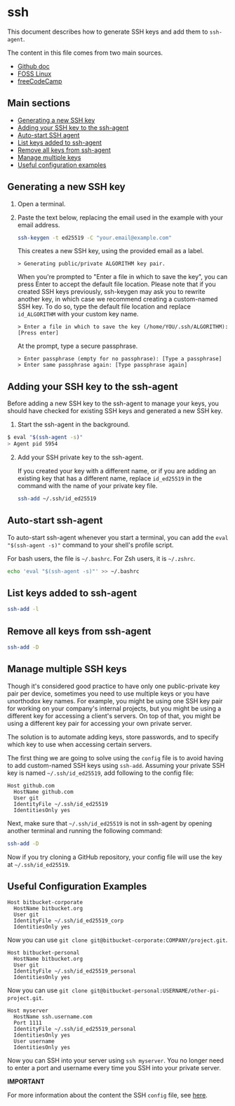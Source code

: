# ssh

This document describes how to generate SSH keys and add them to `ssh-agent`.

The content in this file comes from two main sources.
- [Github doc](https://docs.github.com/en/authentication/connecting-to-github-with-ssh)
- [FOSS Linux](https://www.fosslinux.com/122405/how-to-install-and-use-ssh-agent-on-ubuntu.htm)
- [freeCodeCamp](https://www.freecodecamp.org/news/the-ultimate-guide-to-ssh-setting-up-ssh-keys/)

## Main sections

- [Generating a new SSH key](#generating-a-new-ssh-key)
- [Adding your SSH key to the ssh-agent](#adding-your-ssh-key-to-the-ssh-agent)
- [Auto-start SSH agent](#auto-start-ssh-agent)
- [List keys added to ssh-agent](#list-keys-added-to-ssh-agent)
- [Remove all keys from ssh-agent](#remove-all-keys-from-ssh-agent)
- [Manage multiple keys](#manage-multiple-ssh-keys)
- [Useful configuration examples](#useful-configuration-examples)

## Generating a new SSH key

1. Open a terminal.

2. Paste the text below, replacing the email used in the example with your email address.

    ```sh
    ssh-keygen -t ed25519 -C "your.email@example.com"
    ```

    This creates a new SSH key, using the provided email as a label.

    ```
    > Generating public/private ALGORITHM key pair.
    ```

    When you're prompted to "Enter a file in which to save the key", you can press Enter to accept the default file location.
    Please note that if you created SSH keys previously, ssh-keygen may ask you to rewrite another key, in which case we
    recommend creating a custom-named SSH key. To do so, type the default file location and replace `id_ALGORITHM` with your
    custom key name.

    ```
    > Enter a file in which to save the key (/home/YOU/.ssh/ALGORITHM):[Press enter]
    ```

    At the prompt, type a secure passphrase.

    ```
    > Enter passphrase (empty for no passphrase): [Type a passphrase]
    > Enter same passphrase again: [Type passphrase again]
    ```

## Adding your SSH key to the ssh-agent

Before adding a new SSH key to the ssh-agent to manage your keys, you should have checked for existing SSH keys and generated
a new SSH key. 

1. Start the ssh-agent in the background.

  ```sh
  $ eval "$(ssh-agent -s)"
  > Agent pid 5954
  ```

2. Add your SSH private key to the ssh-agent.

    If you created your key with a different name, or if you are adding an existing key that has a different name, replace `id_ed25519` in the command with the name of your private key file.

    ```sh
    ssh-add ~/.ssh/id_ed25519
    ```

## Auto-start ssh-agent

To auto-start ssh-agent whenever you start a terminal, you can add the `eval "$(ssh-agent -s)"` command to your shell's
profile script.

For bash users, the file is `~/.bashrc`. For Zsh users, it is `~/.zshrc`.

```sh
echo 'eval "$(ssh-agent -s)"' >> ~/.bashrc
```

## List keys added to ssh-agent

```sh
ssh-add -l
```

## Remove all keys from ssh-agent

```sh
ssh-add -D
```

## Manage multiple SSH keys

Though it's considered good practice to have only one public-private key pair per device, sometimes you need to use
multiple keys or you have unorthodox key names. For example, you might be using one SSH key pair for working on your
company's internal projects, but you might be using a different key for accessing a client's servers. On top of that,
you might be using a different key pair for accessing your own private server.

The solution is to automate adding keys, store passwords, and to specify which key to use when accessing certain servers.

The first thing we are going to solve using the `config` file is to avoid having to add custom-named SSH keys using `ssh-add`. Assuming your private SSH key is named `~/.ssh/id_ed25519`, add following to the config file:

```
Host github.com
  HostName github.com
  User git
  IdentityFile ~/.ssh/id_ed25519
  IdentitiesOnly yes
```

Next, make sure that `~/.ssh/id_ed25519` is not in ssh-agent by opening another terminal and running the following command:

```sh
ssh-add -D
```

Now if you try cloning a GitHub repository, your config file will use the key at `~/.ssh/id_ed25519`.

## Useful Configuration Examples

```
Host bitbucket-corporate
  HostName bitbucket.org
  User git
  IdentityFile ~/.ssh/id_ed25519_corp
  IdentitiesOnly yes
```

Now you can use `git clone git@bitbucket-corporate:COMPANY/project.git`.

```
Host bitbucket-personal
  HostName bitbucket.org
  User git
  IdentityFile ~/.ssh/id_ed25519_personal
  IdentitiesOnly yes
```

Now you can use `git clone git@bitbucket-personal:USERNAME/other-pi-project.git`.

```
Host myserver
  HostName ssh.username.com
  Port 1111
  IdentityFile ~/.ssh/id_ed25519_personal
  IdentitiesOnly yes
  User username
  IdentitiesOnly yes
```

Now you can SSH into your server using `ssh myserver`. You no longer need to enter a port and username every time
you SSH into your private server.

**IMPORTANT**

For more information about the content the SSH `config` file, see [here](https://www.ssh.com/academy/ssh/config).
